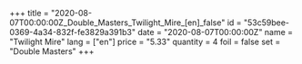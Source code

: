 +++
title = "2020-08-07T00:00:00Z_Double_Masters_Twilight_Mire_[en]_false"
id = "53c59bee-0369-4a34-832f-fe3829a391b3"
date = "2020-08-07T00:00:00Z"
name = "Twilight Mire"
lang = ["en"]
price = "5.33"
quantity = 4
foil = false
set = "Double Masters"
+++
